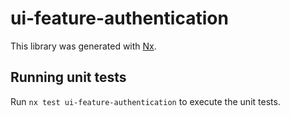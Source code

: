 # ui-feature-authentication

This library was generated with [Nx](https://nx.dev).

## Running unit tests

Run `nx test ui-feature-authentication` to execute the unit tests.
